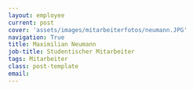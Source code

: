 ```yaml
---
layout: employee
current: post
cover: 'assets/images/mitarbeiterfotos/neumann.JPG'
navigation: True
title: Maximilian Neumann
job-title: Studentischer Mitarbeiter
tags: Mitarbeiter
class: post-template
email: 
---
```


